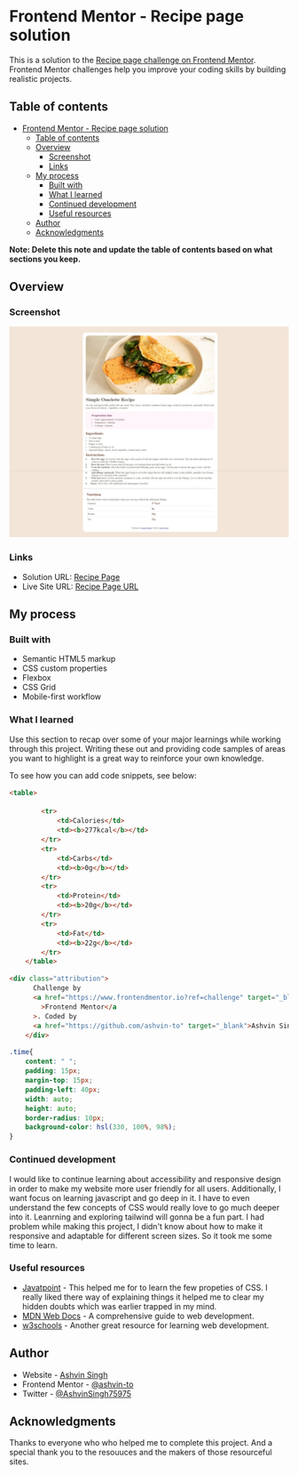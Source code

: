 # Frontend Mentor - Recipe page solution

This is a solution to the [Recipe page challenge on Frontend Mentor](https://www.frontendmentor.io/challenges/recipe-page-KiTsR8QQKm). Frontend Mentor challenges help you improve your coding skills by building realistic projects. 

## Table of contents

- [Frontend Mentor - Recipe page solution](#frontend-mentor---recipe-page-solution)
  - [Table of contents](#table-of-contents)
  - [Overview](#overview)
    - [Screenshot](#screenshot)
    - [Links](#links)
  - [My process](#my-process)
    - [Built with](#built-with)
    - [What I learned](#what-i-learned)
    - [Continued development](#continued-development)
    - [Useful resources](#useful-resources)
  - [Author](#author)
  - [Acknowledgments](#acknowledgments)

**Note: Delete this note and update the table of contents based on what sections you keep.**

## Overview

### Screenshot

![](screenshot.jpeg)


### Links

- Solution URL: [Recipe Page](https://www.frontendmentor.io/solutions/recipe-page--_hORjmEki)
- Live Site URL: [Recipe Page URL](https://ashvin-to.github.io/Recipe-page/)

## My process

### Built with

- Semantic HTML5 markup
- CSS custom properties
- Flexbox
- CSS Grid
- Mobile-first workflow


### What I learned

Use this section to recap over some of your major learnings while working through this project. Writing these out and providing code samples of areas you want to highlight is a great way to reinforce your own knowledge.

To see how you can add code snippets, see below:

```html
<table>
      
        <tr>
            <td>Calories</td>
            <td><b>277kcal</b></td>
        </tr>
        <tr>
            <td>Carbs</td>
            <td><b>0g</b></td>
        </tr>
        <tr>
            <td>Protein</td>
            <td><b>20g</b></td>
        </tr>
        <tr>
            <td>Fat</td>
            <td><b>22g</b></td>
        </tr>
    </table>
```
```html
<div class="attribution">
      Challenge by
      <a href="https://www.frontendmentor.io?ref=challenge" target="_blank"
        >Frontend Mentor</a
      >. Coded by
      <a href="https://github.com/ashvin-to" target="_blank">Ashvin Singh</a>.
    </div>
```
```css
.time{
    content: " ";
    padding: 15px;
    margin-top: 15px;
    padding-left: 40px;
    width: auto;
    height: auto;
    border-radius: 10px;
    background-color: hsl(330, 100%, 98%);
}
```



### Continued development

I would like to continue learning about accessibility and responsive design in order to make my website more user friendly for all users. Additionally, I want focus on learning javascript and go deep in it. I have to even understand the few concepts of CSS would really love to go much deeper into it. Leanrning and exploring tailwind will gonna be a fun part.
I had problem while making this project, I didn't know about how to make it  responsive and adaptable for different screen sizes. So it took me some time to learn. 


### Useful resources

- [Javatpoint](https://www.javatpoint.com) - This helped me for to learn the few propeties of CSS. I really liked there way of explaining things it helped me to clear my hidden doubts which was earlier trapped in my mind.
- [MDN Web Docs](https://developer.mozilla.org/en-US/) - A comprehensive guide to web development.
- [w3schools](https://www.w3schools.com/) - Another great resource for learning web development.


## Author

- Website - [Ashvin Singh](https://github.com/ashvin-to)
- Frontend Mentor - [@ashvin-to](https://www.frontendmentor.io/profile/ashvin-to)
- Twitter - [@AshvinSingh75975](https://[www.twitter.com/AshvinSing75975])


## Acknowledgments

Thanks to everyone who who helped me to complete this project. And a special thank you to the resouuces and the makers of those resourceful sites. 


